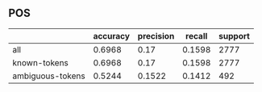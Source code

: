 
## POS

|                  | accuracy | precision | recall | support |
|------------------|----------|-----------|--------|---------|
| all              | 0.6968   | 0.17      | 0.1598 | 2777    |
| known-tokens     | 0.6968   | 0.17      | 0.1598 | 2777    |
| ambiguous-tokens | 0.5244   | 0.1522    | 0.1412 | 492     |

